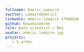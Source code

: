 ```yaml
---
fullname: Emeric Lemaire
twitter: LemaireEmeric1
linkedin: emeric-lemaire-379065a6
github: KouakouVerde
role: Data scientist / Dev
avatar: emeric-lemaire.jpg
projects:
   - 5_arkhn
---
```

